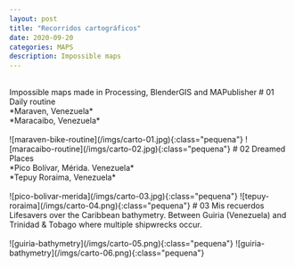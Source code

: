 ```yaml
---
layout: post
title: "Recorridos cartográficos"
date: 2020-09-20
categories: MAPS
description: Impossible maps
---
```

<br>
Impossible maps made in Processing, BlenderGIS and MAPublisher
# 01
Daily routine<br>
*Maraven, Venezuela* <br>
*Maracaibo, Venezuela* <br>
<br>
![maraven-bike-routine](/imgs/carto-01.jpg){:class="pequena"}
![maracaibo-routine](/imgs/carto-02.jpg){:class="pequena"}
# 02
Dreamed Places <br>
*Pico Bolívar, Mérida. Venezuela* <br>
*Tepuy Roraima, Venezuela* <br>
<br>
![pico-bolivar-merida](/imgs/carto-03.jpg){:class="pequena"}
![tepuy-roraima](/imgs/carto-04.png){:class="pequena"}
# 03
Mis recuerdos <br>
Lifesavers over the Caribbean bathymetry. Between Guiria (Venezuela) and Trinidad & Tobago where multiple shipwrecks occur.
<br>
<br>
![guiria-bathymetry](/imgs/carto-05.png){:class="pequena"}
![guiria-bathymetry](/imgs/carto-06.png){:class="pequena"}